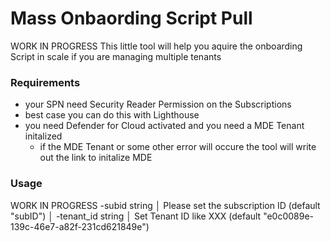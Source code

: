 # Mass Onbaording Script Pull
WORK IN PROGRESS
This little tool will help you aquire the onboarding Script in scale if you are managing multiple tenants

### Requirements
- your SPN need Security Reader Permission  on the Subscriptions
- best case you can do this with Lighthouse
- you need Defender for Cloud activated and you need a MDE Tenant initalized
    - if the MDE Tenant or some other error will occure the tool will write out the link to initalize MDE

### Usage
WORK IN PROGRESS
  -subid string                                                                                                                                                                                                                                                               │
        Please set the subscription ID (default "subID")                                                                                                                                                                                                                      │
  -tenant_id string                                                                                                                                                                                                                                                           │
        Set Tenant ID like XXX (default "e0c0089e-139c-46e7-a82f-231cd621849e")  
